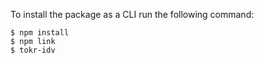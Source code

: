 To install the package as a CLI run the following command:

```
$ npm install
$ npm link
$ tokr-idv
```

